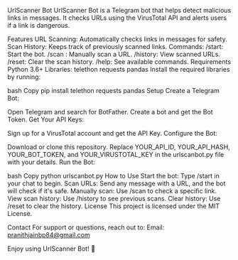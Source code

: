 UrlScanner Bot
UrlScanner Bot is a Telegram bot that helps detect malicious links in messages. It checks URLs using the VirusTotal API and alerts users if a link is dangerous.

Features
URL Scanning: Automatically checks links in messages for safety.
Scan History: Keeps track of previously scanned links.
Commands:
/start: Start the bot.
/scan <URL>: Manually scan a URL.
/history: View scanned URLs.
/reset: Clear the scan history.
/help: See available commands.
Requirements
Python 3.6+
Libraries:
telethon
requests
pandas
Install the required libraries by running:

bash
Copy
pip install telethon requests pandas
Setup
Create a Telegram Bot:

Open Telegram and search for BotFather.
Create a bot and get the Bot Token.
Get Your API Keys:

Sign up for a VirusTotal account and get the API Key.
Configure the Bot:

Download or clone this repository.
Replace YOUR_API_ID, YOUR_API_HASH, YOUR_BOT_TOKEN, and YOUR_VIRUSTOTAL_KEY in the urlscanbot.py file with your details.
Run the Bot:

bash
Copy
python urlscanbot.py
How to Use
Start the bot: Type /start in your chat to begin.
Scan URLs: Send any message with a URL, and the bot will check if it's safe.
Manually scan: Use /scan <URL> to check a specific link.
View scan history: Use /history to see previous scans.
Clear history: Use /reset to clear the history.
License
This project is licensed under the MIT License.

Contact
For support or questions, reach out to:
Email: pranithjainbp84@gmail.com

Enjoy using UrlScanner Bot! 🚀


